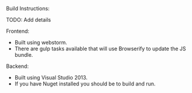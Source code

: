 Build Instructions:

TODO: Add details

Frontend:
- Built using webstorm.
- There are gulp tasks available that will use Browserify to update the JS bundle.

Backend:
- Built using Visual Studio 2013.
- If you have Nuget installed you should be to build and run.